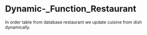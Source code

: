 # Dynamic-_Function_Restaurant
In order table from database restaurant we update cuisine from dish dynamically.
